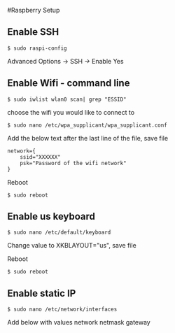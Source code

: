 #Raspberry Setup

## Enable SSH

```
$ sudo raspi-config
```
Advanced Options -> SSH -> Enable Yes


## Enable Wifi - command line

```
$ sudo iwlist wlan0 scan| grep "ESSID"
```
choose the wifi you would like to connect to

```
$ sudo nano /etc/wpa_supplicant/wpa_supplicant.conf
```

Add the below text after the last line of the file, save file

```
network={
    ssid="XXXXXX"
    psk="Password of the wifi network"
}
```

Reboot 
```
$ sudo reboot
```

## Enable us keyboard

```
$ sudo nano /etc/default/keyboard
```

Change value to XKBLAYOUT="us", save file

Reboot
```
$ sudo reboot
```

## Enable static IP

```
$ sudo nano /etc/network/interfaces
```
Add below with values 
network
netmask
gateway
